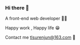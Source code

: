 ### Hi there 👋

A front-end web developer 🧑‍💻

Happy work , Happy life 😁

Contact me tlsurenjun@163.com 🤖
